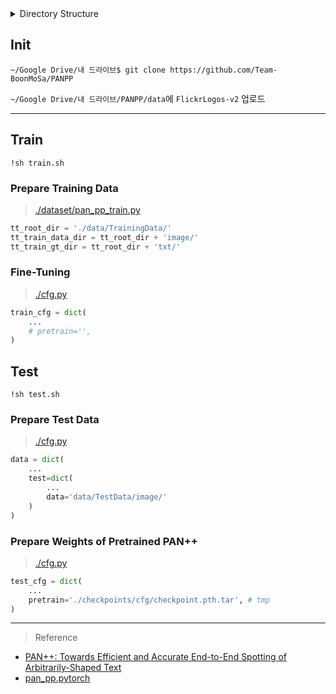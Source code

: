 
<details>
<summary>Directory Structure</summary>
<div>

```
├── cfg.py
├── checkpoints
│   └── cfg
│       └── checkpoint.pth.tar
├── data
│   ├── TestData
│   │   ├── image
│   │   └── txt
│   └── TrainingData
│       ├── image
│       └── txt
├── dataset
│   ├── builder.py
│   ├── __init__.py
│   ├── pan_pp_test.py
│   └── pan_pp_train.py
├── models
│   ├── backbone
│   │   ├── builder.py
│   │   ├── __init__.py
│   │   └── resnet.py
│   ├── builder.py
│   ├── head
│   │   ├── builder.py
│   │   ├── __init__.py
│   │   └── pan_pp_det_head.py
│   ├── __init__.py
│   ├── loss
│   │   ├── acc.py
│   │   ├── builder.py
│   │   ├── dice_loss.py
│   │   ├── emb_loss_v1.py
│   │   ├── emb_loss_v2.py
│   │   ├── __init__.py
│   │   ├── iou.py
│   │   └── ohem.py
│   ├── neck
│   │   ├── builder.py
│   │   ├── fpem_v2.py
│   │   └── __init__.py
│   ├── pan_pp.py
│   └── utils
│       ├── conv_bn_relu.py
│       ├── coordconv.py
│       ├── fuse_conv_bn.py
│       └── __init__.py
├── README.md
├── requirement.txt
├── main.ipynb
├── test.py
├── test.sh
├── train.py
├── train.sh
└── utils
    ├── average_meter.py
    ├── corrector.py
    ├── __init__.py
    ├── logger.py
    ├── result_format.py
    └── visualizer.py
```
</div>
</details>

## Init

```shell
~/Google Drive/내 드라이브$ git clone https://github.com/Team-BoonMoSa/PANPP
```

`~/Google Drive/내 드라이브/PANPP/data`에 `FlickrLogos-v2` 업로드

---

## Train

```shell
!sh train.sh
```

### Prepare Training Data

> [./dataset/pan_pp_train.py](https://github.com/Team-BoonMoSa/PANPP/blob/main/dataset/pan_pp_train.py)

```python
tt_root_dir = './data/TrainingData/'
tt_train_data_dir = tt_root_dir + 'image/'
tt_train_gt_dir = tt_root_dir + 'txt/'
```

### Fine-Tuning

> [./cfg.py](https://github.com/Team-BoonMoSa/PANPP/blob/main/cfg.py)

```python
train_cfg = dict(
    ...
    # pretrain='',
)
```

## Test

```shell
!sh test.sh
```

### Prepare Test Data

> [./cfg.py](https://github.com/Team-BoonMoSa/PANPP/blob/main/cfg.py)

```python
data = dict(
    ...
    test=dict(
        ...
        data='data/TestData/image/'
    )
)
```

### Prepare Weights of Pretrained PAN++

> [./cfg.py](https://github.com/Team-BoonMoSa/PANPP/blob/main/cfg.py)

```python
test_cfg = dict(
    ...
    pretrain='./checkpoints/cfg/checkpoint.pth.tar', # tmp
)
```

---

> Reference
+ [PAN++: Towards Efficient and Accurate End-to-End Spotting of Arbitrarily-Shaped Text](https://arxiv.org/abs/2105.00405)
+ [pan_pp.pytorch](https://github.com/whai362/pan_pp.pytorch)

